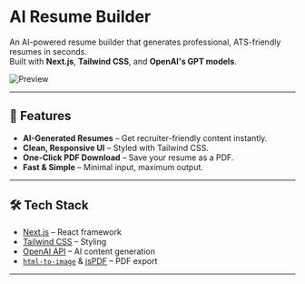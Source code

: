 # AI Resume Builder

An AI-powered resume builder that generates professional, ATS-friendly resumes in seconds.  
Built with **Next.js**, **Tailwind CSS**, and **OpenAI's GPT models**.

![Preview](screenshot.png)

---

## 🚀 Features
- **AI-Generated Resumes** – Get recruiter-friendly content instantly.
- **Clean, Responsive UI** – Styled with Tailwind CSS.
- **One-Click PDF Download** – Save your resume as a PDF.
- **Fast & Simple** – Minimal input, maximum output.

---

## 🛠️ Tech Stack
- [Next.js](https://nextjs.org/) – React framework
- [Tailwind CSS](https://tailwindcss.com/) – Styling
- [OpenAI API](https://platform.openai.com/) – AI content generation
- [`html-to-image`](https://github.com/bubkoo/html-to-image) & [jsPDF](https://github.com/parallax/jsPDF) – PDF export

---


